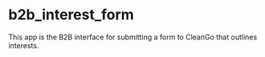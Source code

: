 # b2b_interest_form
This app is the B2B interface for submitting a form to CleanGo that outlines interests.
